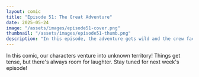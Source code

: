 ```yaml
---
layout: comic
title: "Episode 51: The Great Adventure"
date: 2025-05-24
image: "/assets/images/episode51-cover.png"
thumbnail: "/assets/images/episode51-thumb.png"
description: "In this episode, the adventure gets wild and the crew faces a challenge they never expected!"
---
```


In this comic, our characters venture into unknown territory! Things get tense, but there's always room for laughter. Stay tuned for next week's episode!
